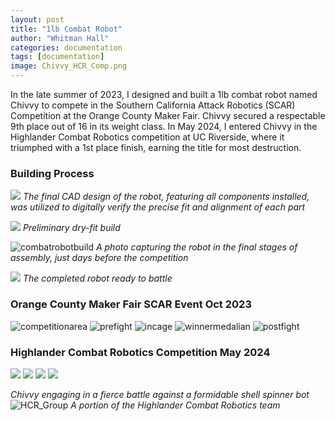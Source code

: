 ```yaml
---
layout: post
title: "1lb Combat Robot"
author: "Whitman Hall"
categories: documentation
tags: [documentation]
image: Chivvy_HCR_Comp.png
---
```

In the late summer of 2023, I designed and built a 1lb combat robot named Chivvy to compete in the Southern California Attack Robotics (SCAR) Competition at the Orange County Maker Fair. Chivvy secured a respectable 9th place out of 16 in its weight class. In May 2024, I entered Chivvy in the Highlander Combat Robotics competition at UC Riverside, where it triumphed with a 1st place finish, earning the title for most destruction.

### Building Process
![](/assets/img/combatrobotdesign.PNG)
*The final CAD design of the robot, featuring all components installed, was utilized to digitally verify the precise fit and alignment of each part*

![](/assets/img/combatbuild2.PNG)
*Preliminary dry-fit build*

![combatrobotbuild](/assets/img/combatrobotbuild.jpg)
*A photo capturing the robot in the final stages of assembly, just days before the competition*

![](/assets/img/combatcomplete.jpg)
*The completed robot ready to battle*

### Orange County Maker Fair SCAR Event Oct 2023
![competitionarea](/assets/img/competitionarea.jpg)
![prefight](/assets/img/combatrobotprefight.jpg)
![incage](/assets/img/robotincage.jpg)
![winnermedalian](/assets/img/winnersmedalian.jpg)
![postfight](/assets/img/combatrobotpostfight.jpg)

### Highlander Combat Robotics Competition May 2024
![](/assets/img/UCRCombatRobotArenacrop.jpg)
![](/assets/img/HCRComp-120.jpg)
![](/assets/img/HCRComp-119.jpg)
![](/assets/img/HCRComp-005.jpg)

*Chivvy engaging in a fierce battle against a formidable shell spinner bot*
![HCR_Group](/assets/img/HCR_Group.png)
*A portion of the Highlander Combat Robotics team*